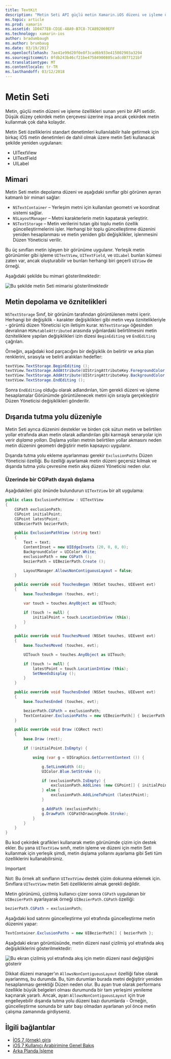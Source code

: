 ```yaml
---
title: TextKit
description: "Metin Seti API güçlü metin Xamarin.iOS düzeni ve işleme özelliklerini sunar."
ms.topic: article
ms.prod: xamarin
ms.assetid: 1D0477E8-CD1E-48A9-B7C8-7CA892069EFF
ms.technology: xamarin-ios
author: bradumbaugh
ms.author: brumbaug
ms.date: 03/19/2017
ms.openlocfilehash: 7ae41e99d20f0e8f3cad6b933e415002903a3294
ms.sourcegitcommit: 0fdb243b46cf21be47584900805cadcd077121bf
ms.translationtype: MT
ms.contentlocale: tr-TR
ms.lasthandoff: 03/12/2018
---
```

# <a name="text-kit"></a>Metin Seti

Metin, güçlü metin düzeni ve işleme özellikleri sunan yeni bir API setidir. Düşük düzey çekirdek metin çerçevesi üzerine inşa ancak çekirdek metin kullanmak çok daha kolaydır.

Metin Seti özelliklerini standart denetimleri kullanılabilir hale getirmek için birkaç iOS metin denetimleri de dahil olmak üzere metin Seti kullanacak şekilde yeniden uygulanan:

-  UITextView
-  UITextField
-  UILabel


## <a name="architecture"></a>Mimari

Metin Seti metin depolama düzeni ve aşağıdaki sınıflar gibi görünen ayıran katmanlı bir mimari sağlar:

-  `NSTextContainer` – Yerleşim metni için kullanılan geometri ve koordinat sistemi sağlar.
-  `NSLayoutManager` – Metni karakterlerin metin kapatarak yerleştirir. 
-  `NSTextStorage` – Metin verilerini tutan gibi toplu metin özellik güncelleştirmelerini işler. Herhangi bir toplu güncelleştirme düzenini yeniden hesaplanması ve metin yeniden gibi değişiklikler, işlenmesini Düzen Yöneticisi verilir.


Bu üç sınıfları metin işleyen bir görünüme uygulanır. Yerleşik metin görünümler gibi işleme `UITextView`, `UITextField`, ve `UILabel` bunları kümesi zaten var, ancak oluşturabilir ve bunları herhangi biri geçerli `UIView` de örneği.

Aşağıdaki şekilde bu mimari gösterilmektedir:

 ![](textkit-images/textkitarch.png "Bu şekilde metin Seti mimarisi gösterilmektedir")

## <a name="text-storage-and-attributes"></a>Metin depolama ve öznitelikleri

`NSTextStorage` Sınıf, bir görünüm tarafından görüntülenen metni içerir. Herhangi bir değişiklik - karakter değişiklikleri gibi metin veya öznitelikleriyle - görüntü düzen Yöneticisi için iletişim kurar. `NSTextStorage` öğesinden devralınan `MSMutableAttributed` arasında yığınlardaki belirtilmesini metin özniteliklere yapılan değişiklikleri izin dizesi `BeginEditing` ve `EndEditing` çağrıları.

Örneğin, aşağıdaki kod parçacığını bir değişiklik ön belirtir ve arka plan renklerini, sırasıyla ve belirli aralıkları hedefler:

```csharp
textView.TextStorage.BeginEditing ();
textView.TextStorage.AddAttribute(UIStringAttributeKey.ForegroundColor, UIColor.Green, new NSRange(200, 400));
textView.TextStorage.AddAttribute(UIStringAttributeKey.BackgroundColor, UIColor.Black, new NSRange(210, 300));
textView.TextStorage.EndEditing ();
```

Sonra `EndEditing` olduğu olarak adlandırılan, tüm gerekli düzeni ve işleme hesaplamalar Görünümde görüntülenecek metni için sırayla gerçekleştirir Düzen Yöneticisi değişiklikleri gönderilir.

## <a name="layout-with-exclusion-path"></a>Dışarıda tutma yolu düzeniyle

Metin Seti ayrıca düzenini destekler ve birden çok sütun metin ve belirtilen yollar etrafında akan metin olarak adlandırılan gibi karmaşık senaryolar için verir *dışlama yolları*. Dışlama yolları metnin belirtilen yollar akmasını neden metin düzenini geometri değiştirir metin kapsayıcı uygulanır.

Dışarıda tutma yolu ekleme ayarlanması gerekir `ExclusionPaths` Düzen Yöneticisi özelliği. Bu özelliği ayarlamak metin düzeni geçersiz kılmak ve dışarıda tutma yolu çevresine metin akış düzeni Yöneticisi neden olur.

### <a name="exclusion-based-on-a-cgpath"></a>Üzerinde bir CGPath dayalı dışlama

Aşağıdakileri göz önünde bulundurun `UITextView` bir alt uygulama:

```csharp
public class ExclusionPathView : UITextView
{
    CGPath exclusionPath;
    CGPoint initialPoint;
    CGPoint latestPoint;
    UIBezierPath bezierPath;

    public ExclusionPathView (string text)
    {
        Text = text;
        ContentInset = new UIEdgeInsets (20, 0, 0, 0);
        BackgroundColor = UIColor.White;
        exclusionPath = new CGPath ();
        bezierPath = UIBezierPath.Create ();

        LayoutManager.AllowsNonContiguousLayout = false;
    }

    public override void TouchesBegan (NSSet touches, UIEvent evt)
    {
        base.TouchesBegan (touches, evt);

        var touch = touches.AnyObject as UITouch;

        if (touch != null) {
            initialPoint = touch.LocationInView (this);
        }
    }

    public override void TouchesMoved (NSSet touches, UIEvent evt)
    {
        base.TouchesMoved (touches, evt);

        UITouch touch = touches.AnyObject as UITouch;

        if (touch != null) {
            latestPoint = touch.LocationInView (this);
            SetNeedsDisplay ();
        }
    }

    public override void TouchesEnded (NSSet touches, UIEvent evt)
    {
        base.TouchesEnded (touches, evt);

        bezierPath.CGPath = exclusionPath;
        TextContainer.ExclusionPaths = new UIBezierPath[] { bezierPath };
    }

    public override void Draw (CGRect rect)
    {
        base.Draw (rect);

        if (!initialPoint.IsEmpty) {

            using (var g = UIGraphics.GetCurrentContext ()) {

                g.SetLineWidth (4);
                UIColor.Blue.SetStroke ();

                if (exclusionPath.IsEmpty) {
                    exclusionPath.AddLines (new CGPoint[] { initialPoint, latestPoint });
                } else {
                    exclusionPath.AddLineToPoint (latestPoint);
                }

                g.AddPath (exclusionPath);
                g.DrawPath (CGPathDrawingMode.Stroke);
            }
        }
    }
}
```

Bu kod çekirdek grafikleri kullanarak metin görünümde çizim için destek ekler. Bu yana `UITextView` sınıfı, metin işleme ve düzeni için metin Seti kullanmak için yerleşik şimdi, metin dışlama yollarını ayarlama gibi Seti tüm özelliklerini kullanabilirsiniz.

> [!IMPORTANT]
>   Not: Bu örnek alt sınıfların `UITextView` destek çizim dokunma eklemek için. Sınıflara `UITextView` metin Seti özelliklerini almak gerekli değildir.



Metin görünümü, çizilmiş kullanıcı çizer sonra `CGPath` uygulanan bir `UIBezierPath` ayarlayarak örneği `UIBezierPath.CGPath` özelliği:

```csharp
bezierPath.CGPath = exclusionPath;
```

Aşağıdaki kod satırını güncelleştirme yol etrafında güncelleştirme metin düzenini yapar:

```csharp
TextContainer.ExclusionPaths = new UIBezierPath[] { bezierPath };
```

Aşağıdaki ekran görüntüsünde, metin düzeni nasıl çizilmiş yol etrafında akış değişikliklerini gösterilmektedir:

<!-- ![](textkit-images/exclusionpath1.png "This screenshot illustrates how the text layout changes to flow around the drawn path")--> 
![](textkit-images/exclusionpath2.png "Bu ekran çizilmiş yol etrafında akış için metin düzeni nasıl değiştiğini gösterir")

Dikkat düzeni manager'ın `AllowsNonContiguousLayout` özelliği false olarak ayarlanmış, bu durumda. Bu, tüm durumları burada metni değiştirir yeniden hesaplanması gerektiği Düzen neden olur. Bu ayarı true olarak performans özellikle büyük belgeleri olması durumunda bir tam yerleşimi yenileme kaçınarak yararlı. Ancak, ayarı `AllowsNonContiguousLayout` için true engelleyebilir dışarıda tutma yolu düzeni bazı durumlarda - Örneğin, güncelleştirme sonunda bir satır başı olmadan ayarlanan yol önce metin çalışma zamanında girdiyseniz.


## <a name="related-links"></a>İlgili bağlantılar

- [İOS 7 (örnek) giriş](https://developer.xamarin.com/samples/monotouch/IntroToiOS7)
- [iOS 7 Kullanıcı Arabirimine Genel Bakış](~/ios/platform/introduction-to-ios7/ios7-ui.md)
- [Arka Planda İşleme](~/ios/app-fundamentals/backgrounding/index.md)

